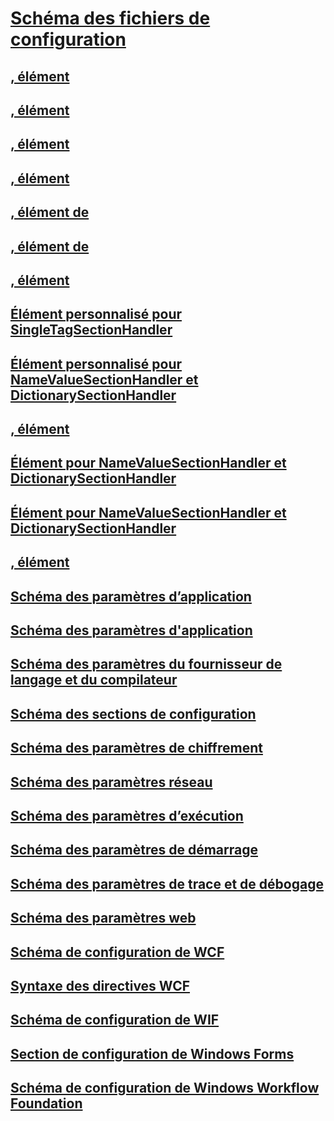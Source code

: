 # [Schéma des fichiers de configuration](index.md)
## [<configuration>, élément](configuration-element.md)
## [<assemblyBinding>, élément](assemblybinding-element-for-configuration.md)
## [<linkedConfiguration>, élément](linkedconfiguration-element.md)
## [<configSections>, élément](configsections-element-for-configuration.md)
## [<clear>, élément de <configSections>](clear-element-for-configsections.md)
## [<remove>, élément de <configSections>](remove-element-for-configsections.md)
## [<sectionGroup>, élément](sectiongroup-element-for-configsections.md)
## [Élément personnalisé pour SingleTagSectionHandler](custom-element-1.md)
## [Élément personnalisé pour NameValueSectionHandler et DictionarySectionHandler](custom-element-2.md)
## [<add>, élément](add-element-for-custom-2.md)
## [<clear>Élément pour NameValueSectionHandler et DictionarySectionHandler](clear-element-for-custom-2.md)
## [<remove>Élément pour NameValueSectionHandler et DictionarySectionHandler](remove-element-for-custom-2.md)
## [<section>, élément](section-element.md)
## [Schéma des paramètres d’application](appsettings/)
## [Schéma des paramètres d'application](application-settings-schema.md)
## [Schéma des paramètres du fournisseur de langage et du compilateur](compiler/)
## [Schéma des sections de configuration](configuration-sections-schema.md)
## [Schéma des paramètres de chiffrement](cryptography/)
## [Schéma des paramètres réseau](network/)
## [Schéma des paramètres d’exécution](runtime/)
## [Schéma des paramètres de démarrage](startup/)
## [Schéma des paramètres de trace et de débogage](trace-debug/)
## [Schéma des paramètres web](web/)
## [Schéma de configuration de WCF](wcf/)
## [Syntaxe des directives WCF](wcf-directive/)
## [Schéma de configuration de WIF](windows-identity-foundation/)
## [Section de configuration de Windows Forms](winforms/)
## [Schéma de configuration de Windows Workflow Foundation](windows-workflow-foundation/)
